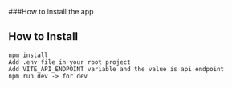 ###How to install the app

## How to Install

    npm install
    Add .env file in your root project
    Add VITE_API_ENDPOINT variable and the value is api endpoint
    npm run dev -> for dev
